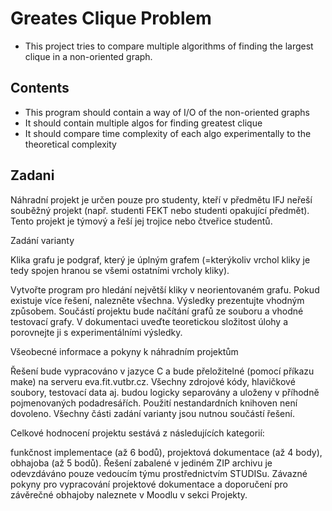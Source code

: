 # Greates Clique Problem
- This project tries to compare multiple algorithms of finding the largest clique in a non-oriented graph.
  
## Contents
- This program should contain a way of I/O of the non-oriented graphs
- It should contain multiple algos for finding greatest clique
- It should compare time complexity of each algo experimentally to the theoretical complexity

## Zadani
Náhradní projekt je určen pouze pro studenty, kteří v předmětu IFJ neřeší souběžný projekt (např. studenti FEKT nebo studenti opakující předmět). Tento projekt je týmový a řeší jej trojice nebo čtveřice studentů.

Zadání varianty

Klika grafu je podgraf, který je úplným grafem (=kterýkoliv vrchol kliky je tedy spojen hranou se všemi ostatními vrcholy kliky).

Vytvořte program pro hledání největší kliky v neorientovaném grafu. Pokud existuje více řešení, nalezněte všechna. Výsledky prezentujte vhodným způsobem. Součástí projektu bude načítání grafů ze souboru a vhodné testovací grafy. V dokumentaci uveďte teoretickou složitost úlohy a porovnejte ji s experimentálními výsledky.

Všeobecné informace a pokyny k náhradním projektům

Řešení bude vypracováno v jazyce C a bude přeložitelné (pomocí příkazu make) na serveru eva.fit.vutbr.cz. Všechny zdrojové kódy, hlavičkové soubory, testovací data aj. budou logicky separovány a uloženy v příhodně pojmenovaných podadresářích. Použití nestandardních knihoven není dovoleno. Všechny části zadání varianty jsou nutnou součástí řešení.

Celkové hodnocení projektu sestává z následujících kategorií:

funkčnost implementace (až 6 bodů),
projektová dokumentace (až 4 body),
obhajoba (až 5 bodů).
Řešení zabalené v jediném ZIP archivu je odevzdáváno pouze vedoucím týmu prostřednictvím STUDISu. Závazné pokyny pro vypracování projektové dokumentace a doporučení pro závěrečné obhajoby naleznete v Moodlu v sekci Projekty.

